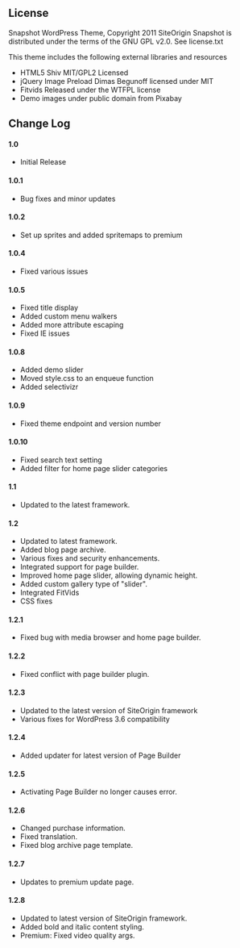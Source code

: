 License
-----------------------------------------------

Snapshot WordPress Theme, Copyright 2011 SiteOrigin
Snapshot is distributed under the terms of the GNU GPL v2.0. See license.txt

This theme includes the following external libraries and resources
* HTML5 Shiv MIT/GPL2 Licensed 
* jQuery Image Preload Dimas Begunoff licensed under MIT
* Fitvids Released under the WTFPL license
* Demo images under public domain from Pixabay

Change Log
-----------------------------------------------

#### 1.0
* Initial Release

#### 1.0.1
* Bug fixes and minor updates

#### 1.0.2
* Set up sprites and added spritemaps to premium

#### 1.0.4
* Fixed various issues

#### 1.0.5
* Fixed title display
* Added custom menu walkers
* Added more attribute escaping
* Fixed IE issues

#### 1.0.8
* Added demo slider
* Moved style.css to an enqueue function
* Added selectivizr

#### 1.0.9
* Fixed theme endpoint and version number

#### 1.0.10
* Fixed search text setting
* Added filter for home page slider categories

#### 1.1
* Updated to the latest framework.

#### 1.2
* Updated to latest framework.
* Added blog page archive.
* Various fixes and security enhancements.
* Integrated support for page builder.
* Improved home page slider, allowing dynamic height.
* Added custom gallery type of "slider".
* Integrated FitVids
* CSS fixes

#### 1.2.1
* Fixed bug with media browser and home page builder.

#### 1.2.2
* Fixed conflict with page builder plugin.

#### 1.2.3
* Updated to the latest version of SiteOrigin framework
* Various fixes for WordPress 3.6 compatibility

#### 1.2.4
* Added updater for latest version of Page Builder

#### 1.2.5
* Activating Page Builder no longer causes error.

#### 1.2.6
* Changed purchase information.
* Fixed translation.
* Fixed blog archive page template.

#### 1.2.7
* Updates to premium update page.

#### 1.2.8
* Updated to latest version of SiteOrigin framework.
* Added bold and italic content styling.
* Premium: Fixed video quality args.
